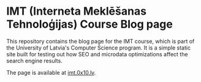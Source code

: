 # IMT (Interneta Meklēšanas Tehnoloģijas) Course Blog page

This repository contains the blog page for the IMT course, which is part of the University of Latvia's Computer Science program. It is a simple static site built for testing out
how SEO and microdata optimizations affect the search engine results.

The page is available at [imt.0x10.lv](https://imt.0x10.lv).